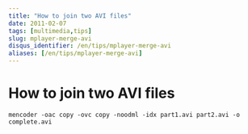 ```yaml
---
title: "How to join two AVI files"
date: 2011-02-07
tags: [multimedia,tips]
slug: mplayer-merge-avi
disqus_identifier: /en/tips/mplayer-merge-avi
aliases: [/en/tips/mplayer-merge-avi]
---
```

# How to join two AVI files

```
mencoder -oac copy -ovc copy -noodml -idx part1.avi part2.avi -o complete.avi
```





